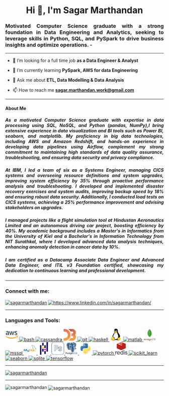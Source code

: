<h1 align="center">Hi 👋, I'm Sagar Marthandan</h1>
<h3 align="justify">Motivated Computer Science graduate with a strong foundation in Data Engineering and Analytics, seeking to leverage skills in Python, SQL, and PySpark to drive business insights and optimize operations. -</h3>

---
 - 🤝 I’m looking for a full time job **as a Data Engineer & Analyst**
 - 🌱 I’m currently learning **PySpark, AWS for data Engineering**

 - 💬 Ask me about **ETL, Data Modelling & Data Analysis**

 - 📫 How to reach me **sagar.marthandan.work@gmail.com**
---
<h4 align="left"> About Me</h4>

<h5 align="justify"> As a motivated Computer Science graduate with expertise in data processing using SQL, NoSQL, and Python (pandas, NumPy),I bring extensive experience in data visualization and BI tools such as Power BI, seaborn, and matplotlib. My proficiency in big data technologies, including AWS and Amazon Redshift, and hands-on experience in developing data pipelines using Airflow, complement my strong commitment to maintaining high standards of data quality assurance, troubleshooting, and ensuring data security and privacy compliance. </h5>

<h5 align="justify"> At IBM, I led a team of six as a Systems Engineer, managing CICS systems and overseeing resource definitions and system upgrades, improving system efficiency by 35% through proactive performance analysis and troubleshooting. I developed and implemented disaster recovery exercises and system audits, improving backup speed by 18% and ensuring robust data security. Additionally, I conducted load tests on CICS systems, achieving a 25% performance improvement and advising stakeholders on upgrades.  </h5>
<h5 align="justify"> I managed projects like a flight simulation tool at Hindustan Aeronautics Limited and an autonomous driving car project, boosting efficiency by 40%.  My academic background includes a Master's in Informatics from the University of Kiel and a Bachelor's in Information Technology from NIT Surathkal, where I developed advanced data analysis techniques, enhancing anomaly detection in cancer data by 10%. </h5>
<h5 align="justify">  I am certified as a Datacamp Associate Data Engineer and Advanced Data Engineer, and ITIL v3 Foundation certified, showcasing my dedication to continuous learning and professional development.  </h5>

---

<h3 align="left">Connect with me:</h3>
<p align="left">
<a href="https://twitter.com/sagarmarthandan" target="blank"><img align="center" src="https://raw.githubusercontent.com/rahuldkjain/github-profile-readme-generator/master/src/images/icons/Social/twitter.svg" alt="sagarmarthandan" height="30" width="40" /></a>
<a href="https://linkedin.com/in/https://www.linkedin.com/in/sagarmarthandan/" target="blank"><img align="center" src="https://raw.githubusercontent.com/rahuldkjain/github-profile-readme-generator/master/src/images/icons/Social/linked-in-alt.svg" alt="https://www.linkedin.com/in/sagarmarthandan/" height="30" width="40" /></a>
</p>


---

<h3 align="left">Languages and Tools:</h3>
<p align="left"> <a href="https://aws.amazon.com" target="_blank" rel="noreferrer"> <img src="https://raw.githubusercontent.com/devicons/devicon/master/icons/amazonwebservices/amazonwebservices-original-wordmark.svg" alt="aws" width="40" height="40"/> </a> <a href="https://www.gnu.org/software/bash/" target="_blank" rel="noreferrer"> <img src="https://www.vectorlogo.zone/logos/gnu_bash/gnu_bash-icon.svg" alt="bash" width="40" height="40"/> </a> <a href="https://cassandra.apache.org/" target="_blank" rel="noreferrer"> <img src="https://www.vectorlogo.zone/logos/apache_cassandra/apache_cassandra-icon.svg" alt="cassandra" width="40" height="40"/> </a> <a href="https://d3js.org/" target="_blank" rel="noreferrer"> <img src="https://raw.githubusercontent.com/devicons/devicon/master/icons/d3js/d3js-original.svg" alt="d3js" width="40" height="40"/> </a> <a href="https://git-scm.com/" target="_blank" rel="noreferrer"> <img src="https://www.vectorlogo.zone/logos/git-scm/git-scm-icon.svg" alt="git" width="40" height="40"/> </a> <a href="https://www.haskell.org/" target="_blank" rel="noreferrer"> <img src="https://upload.wikimedia.org/wikipedia/commons/1/1c/Haskell-Logo.svg" alt="haskell" width="40" height="40"/> </a> <a href="https://www.linux.org/" target="_blank" rel="noreferrer"> <img src="https://raw.githubusercontent.com/devicons/devicon/master/icons/linux/linux-original.svg" alt="linux" width="40" height="40"/> </a> <a href="https://www.mathworks.com/" target="_blank" rel="noreferrer"> <img src="https://upload.wikimedia.org/wikipedia/commons/2/21/Matlab_Logo.png" alt="matlab" width="40" height="40"/> </a> <a href="https://www.mongodb.com/" target="_blank" rel="noreferrer"> <img src="https://raw.githubusercontent.com/devicons/devicon/master/icons/mongodb/mongodb-original-wordmark.svg" alt="mongodb" width="40" height="40"/> </a> <a href="https://www.microsoft.com/en-us/sql-server" target="_blank" rel="noreferrer"> <img src="https://www.svgrepo.com/show/303229/microsoft-sql-server-logo.svg" alt="mssql" width="40" height="40"/> </a> <a href="https://www.mysql.com/" target="_blank" rel="noreferrer"> <img src="https://raw.githubusercontent.com/devicons/devicon/master/icons/mysql/mysql-original-wordmark.svg" alt="mysql" width="40" height="40"/> </a> <a href="https://pandas.pydata.org/" target="_blank" rel="noreferrer"> <img src="https://raw.githubusercontent.com/devicons/devicon/2ae2a900d2f041da66e950e4d48052658d850630/icons/pandas/pandas-original.svg" alt="pandas" width="40" height="40"/> </a> <a href="https://www.photoshop.com/en" target="_blank" rel="noreferrer"> <img src="https://raw.githubusercontent.com/devicons/devicon/master/icons/photoshop/photoshop-line.svg" alt="photoshop" width="40" height="40"/> </a> <a href="https://www.postgresql.org" target="_blank" rel="noreferrer"> <img src="https://raw.githubusercontent.com/devicons/devicon/master/icons/postgresql/postgresql-original-wordmark.svg" alt="postgresql" width="40" height="40"/> </a> <a href="https://www.python.org" target="_blank" rel="noreferrer"> <img src="https://raw.githubusercontent.com/devicons/devicon/master/icons/python/python-original.svg" alt="python" width="40" height="40"/> </a> <a href="https://pytorch.org/" target="_blank" rel="noreferrer"> <img src="https://www.vectorlogo.zone/logos/pytorch/pytorch-icon.svg" alt="pytorch" width="40" height="40"/> </a> <a href="https://redis.io" target="_blank" rel="noreferrer"> <img src="https://raw.githubusercontent.com/devicons/devicon/master/icons/redis/redis-original-wordmark.svg" alt="redis" width="40" height="40"/> </a> <a href="https://scikit-learn.org/" target="_blank" rel="noreferrer"> <img src="https://upload.wikimedia.org/wikipedia/commons/0/05/Scikit_learn_logo_small.svg" alt="scikit_learn" width="40" height="40"/> </a> <a href="https://seaborn.pydata.org/" target="_blank" rel="noreferrer"> <img src="https://seaborn.pydata.org/_images/logo-mark-lightbg.svg" alt="seaborn" width="40" height="40"/> </a> <a href="https://www.sqlite.org/" target="_blank" rel="noreferrer"> <img src="https://www.vectorlogo.zone/logos/sqlite/sqlite-icon.svg" alt="sqlite" width="40" height="40"/> </a> <a href="https://www.tensorflow.org" target="_blank" rel="noreferrer"> <img src="https://www.vectorlogo.zone/logos/tensorflow/tensorflow-icon.svg" alt="tensorflow" width="40" height="40"/> </a> </p>


---

<p align="left"> <a href="https://github.com/ryo-ma/github-profile-trophy"><img src="https://github-profile-trophy.vercel.app/?username=sagarmarthandan" alt="sagarmarthandan" /></a> </p>


---

<p><img align="left" src="https://github-readme-stats.vercel.app/api/top-langs?username=sagarmarthandan&show_icons=true&locale=en&layout=compact" alt="sagarmarthandan" /></p>

<p>&nbsp;<img align="center" src="https://github-readme-stats.vercel.app/api?username=sagarmarthandan&show_icons=true&locale=en" alt="sagarmarthandan" /></p>
